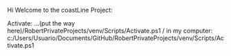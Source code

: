 Hi Welcome to the coastLine Project:



Activate: ...(put the way here)/RobertPrivateProjects/venv/Scripts/Activate.ps1 / in my computer: c:/Users/Usuario/Documents/GitHub/RobertPrivateProjects/venv/Scripts/Activate.ps1 
